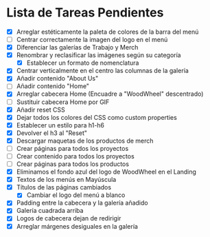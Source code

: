 # Lista de Tareas Pendientes

- [x] Arreglar estéticamente la paleta de colores de la barra del menú
- [ ] Centrar correctamente la imagen del logo en el menú
- [x] Diferenciar las galerías de Trabajo y Merch
- [x] Renombrar y reclasificar las imágenes según su categoría
    - [x] Establecer un formato de nomenclatura
- [x] Centrar verticalmente en el centro las columnas de la galería
- [x] Añadir contenido "About Us"
- [ ] Añadir contenido "Home"
- [x] Arreglar cabecera Home (Encuadre a "WoodWheel" descentrado)
- [ ] Sustituir cabecera Home por GIF
- [x] Añadir reset CSS
- [x] Dejar todos los colores del CSS como custom properties
- [x] Establecer un estilo para h1-h6
- [x] Devolver el h3 al "Reset"
- [x] Descargar maquetas de los productos de merch
- [ ] Crear páginas para todos los proyectos
- [ ] Crear contenido para todos los proyectos
- [ ] Crear páginas para todos los productos
- [x] Eliminamos el fondo azul del logo de WoodWheel en el Landing
- [x] Textos de los menús en Mayúscula
- [x] Títulos de las páginas cambiados
    - [x] Cambiar el logo del menú a blanco
- [x] Padding entre la cabecera y la galería añadido
- [x] Galería cuadrada arriba
- [x] Logos de cabecera dejan de redirigir
- [x] Arreglar márgenes desiguales en la galería